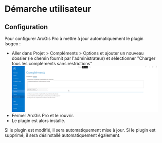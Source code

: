 # Démarche utilisateur

## Configuration

Pour configurer ArcGis Pro à mettre à jour automatiquement le plugin Isogeo :

* Aller dans Projet > Compléments > Options et ajouter un nouveau dossier (le chemin fournit par l'administrateur) et sélectionner "Charger tous les compléments sans restrictions"
!["Selectionner dossier"](../../assets/ArcGisPro_set_plugin.PNG)
* Fermer ArcGis Pro et le rouvrir.
* Le plugin est alors installé.

Si le plugin est modifié, il sera automatiquement mise à jour. Si le plugin est supprimé, il sera désinstallé automatiquement également.
